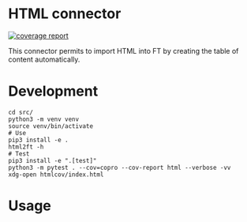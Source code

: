 # HTML connector

[![coverage report](https://scm.mrs.antidot.net/copro/html-connector/badges/master/coverage.svg)](https://scm.mrs.antidot.net/copro/html-connector/commits/master)



This connector permits to import HTML into FT by creating the table of
content automatically.

# Development

```
cd src/
python3 -m venv venv
source venv/bin/activate
# Use
pip3 install -e .
html2ft -h
# Test
pip3 install -e ".[test]"
python3 -m pytest . --cov=copro --cov-report html --verbose -vv
xdg-open htmlcov/index.html
```

# Usage

